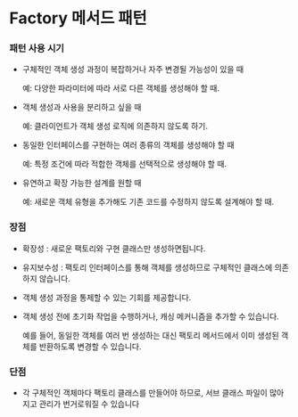 # Factory 메서드 패턴

### 패턴 사용 시기

- 구체적인 객체 생성 과정이 복잡하거나 자주 변경될 가능성이 있을 때

    예: 다양한 파라미터에 따라 서로 다른 객체를 생성해야 할 때.

- 객체 생성과 사용을 분리하고 싶을 때

    예: 클라이언트가 객체 생성 로직에 의존하지 않도록 하기.

- 동일한 인터페이스를 구현하는 여러 종류의 객체를 생성해야 할 때

    예: 특정 조건에 따라 적합한 객체를 선택적으로 생성해야 할 때.

- 유연하고 확장 가능한 설계를 원할 때

    예: 새로운 객체 유형을 추가해도 기존 코드를 수정하지 않도록 설계해야 할 때.

### 장점

- 확장성 : 새로운 팩토리와 구현 클래스만 생성하면됩니다.

- 유지보수성 : 팩토리 인터페이스를 통해 객체를 생성하므로 구체적인 클래스에 의존하지 않습니다.

- 객체 생성 과정을 통제할 수 있는 기회를 제공합니다.

- 객체 생성 전에 초기화 작업을 수행하거나, 캐싱 메커니즘을 추가할 수 있습니다.

    예를 들어, 동일한 객체를 여러 번 생성하는 대신 팩토리 메서드에서 이미 생성된 객체를 반환하도록 변경할 수 있습니다.

### 단점

- 각 구체적인 객체마다 팩토리 클래스를 만들어야 하므로, 서브 클래스 파일이 많아지고 관리가 번거로워질 수 있습니다
